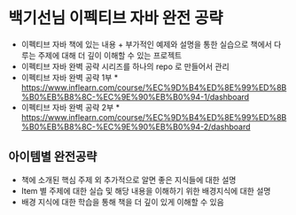 # 백기선님 이펙티브 자바 완전 공략
  * 이펙티브 자바 책에 있는 내용 + 부가적인 예제와 설명을 통한 실습으로 책에서 다루는 주제에 대해 더 깊이 이해할 수 있는 프로젝트
  * 이펙티브 자바 완벽 공략 시리즈를 하나의 repo 로 만들어서 관리
   * 이펙티브 자바 완벽 공략 1부
    * https://www.inflearn.com/course/%EC%9D%B4%ED%8E%99%ED%8B%B0%EB%B8%8C-%EC%9E%90%EB%B0%94-1/dashboard
   * 이펙티브 자바 완벽 공략 2부
    * https://www.inflearn.com/course/%EC%9D%B4%ED%8E%99%ED%8B%B0%EB%B8%8C-%EC%9E%90%EB%B0%94-2/dashboard

## 아이템별 완전공략
* 책에 소개된 핵심 주제 외 추가적으로 알면 좋은 지식들에 대한 설명
 * Item 별 주제에 대한 실습 및 해당 내용을 이해하기 위한 배경지식에 대한 설명
 * 배경 지식에 대한 학습을 통해 책을 더 깊이 있게 이해할 수 있음
